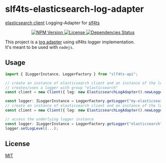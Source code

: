 # slf4ts-elasticsearch-log-adapter

[elasticsearch client](https://github.com/elastic/elasticsearch-js) Logging-Adapter for [slf4ts](https://www.npmjs.org/package/slf4ts-api)

<p align="center">
    <a href="https://www.npmjs.org/package/slf4ts-elasticsearch-log-adapter">
        <img src="https://img.shields.io/npm/v/slf4ts-elasticsearch-log-adapter.svg" alt="NPM Version">
    </a>
    <a href="https://www.npmjs.org/package/slf4ts-elasticsearch-log-adapter">
        <img src="https://img.shields.io/npm/l/slf4ts-elasticsearch-log-adapter.svg" alt="License">
    </a>
    <a href="https://david-dm.org/rstiller/slf4ts-elasticsearch-log-adapter">
        <img src="https://img.shields.io/david/rstiller/slf4ts-elasticsearch-log-adapter.svg" alt="Dependencies Status">
    </a>
</p>

This project is a [log adapter](https://www.elastic.co/guide/en/elasticsearch/client/javascript-api/current/logging.html) using slf4ts logger implementation.  
It's meant to be used with `nodejs`.

## Usage

```typescript
import { ILoggerInstance, LoggerFactory } from "slf4ts-api";

// create an instance of elasticsearch client and an instance of the logging adapter for that client
// creates/uses a logger with group "elasticsearch"
const client = new Client({ log: new ElasticsearchLogAdapter().newLogger() });

const logger: ILoggerInstance = LoggerFactory.getLogger("my-elasticsearch");
// create an instance of elasticsearch client and an instance of the logging adapter with a pre-created logger instance
const client = new Client({ log: new ElasticsearchLogAdapter().newLogger(logger) });

// access the underlying logger instance
const logger: ILoggerInstance = LoggerFactory.getLogger("elasticsearch");
logger.setLogLevel(...);
```

## License

[MIT](https://www.opensource.org/licenses/mit-license.php)
